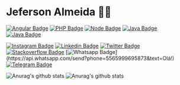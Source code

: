 # Jeferson Almeida :man_technologist:

[![Angular Badge](https://img.shields.io/badge/Angular-22272e?style=for-the-badge&logo=angular&logoColor=e02f35)](https://github.com/jefersonalmeida)
[![PHP Badge](https://img.shields.io/badge/-PHP-22272e?style=for-the-badge&logo=php&logoColor=4e5a93)](https://github.com/jefersonalmeida)
[![Node Badge](https://img.shields.io/badge/-Node-22272e?style=for-the-badge&logo=typescript&logoColor=3e863d)](https://github.com/jefersonalmeida)
[![Java Badge](https://img.shields.io/badge/-Java-22272e?style=for-the-badge&logo=java&logoColor=e52526)](https://github.com/jefersonalmeida)
[![Java Badge](https://img.shields.io/badge/-GO-22272e?style=for-the-badge&logo=go&logoColor=73ccdc)](https://github.com/jefersonalmeida)


[![Instagram Badge](https://img.shields.io/badge/-Instagram-22272e?style=for-the-badge&logo=instagram&logoColor=DF0174&link=https://www.instagram.com/____jeferson/)](https://instagram.com/____jeferson)
[![Linkedin Badge](https://img.shields.io/badge/-Linkedin-22272e?style=for-the-badge&logo=Linkedin&logoColor=0e76a8&link=https://www.linkedin.com/in/douglasdgmarques/)](https://www.linkedin.com/in/jefersonalmeida/)
[![Twitter Badge](https://img.shields.io/badge/-Twitter-22272e?style=for-the-badge&logo=twitter&logoColor=3b5998&link=https://twitter.com/____jeferson)](https://twitter.com/____jeferson)
[![Stackoverflow Badge](https://img.shields.io/badge/-Stackoverflow-22272e?style=for-the-badge&logo=Stackoverflow&logoColor=4CA143&link=https://pt.stackoverflow.com/users/171490/jeferson-de-almeida)](https://pt.stackoverflow.com/users/171490/jeferson-de-almeida)
[![Whatsapp Badge](https://img.shields.io/badge/-Whatsapp-22272e?style=for-the-badge&logo=whatsapp&logoColor=4CA143&link=https://api.whatsapp.com/send?phone=5565999695873&text=Olá!)](https://api.whatsapp.com/send?phone=5565999695873&text=Olá!)
[![Telegram Badge](https://img.shields.io/badge/-Telegram-22272e?style=for-the-badge&logo=telegram&logoColor=1ca0f1&link=https://t.me/almeida.jeferson)](https://t.me/almeida.jeferson)

![Anurag's github stats](https://github-readme-stats.vercel.app/api?username=jefersonalmeida&count_private=true&show_icons=true&theme=onedark)
![Anurag's github stats](https://github-readme-stats.vercel.app/api/top-langs/?username=jefersonalmeida&count_private=true&layout=compact&show_icons=true&theme=onedark)
